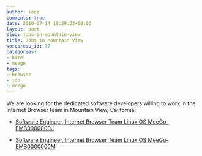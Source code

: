 ```yaml
---
author: leoz
comments: true
date: 2010-07-14 19:29:33+00:00
layout: post
slug: jobs-in-mountain-view
title: Jobs in Mountain View
wordpress_id: 77
categories:
- hire
- meego
tags:
- browser
- job
- meego
---
```


We are looking for the dedicated  software developers willing to work in the Internet  Browser team in Mountain View, California:



	
  * [Software Engineer, Internet Browser  Team Linux OS MeeGo-EMB0000000J](http://nokia.taleo.net/careersection/10120/jobdetail.ftl?lang=en&job=620806)

	
  * [Software Engineer, Internet Browser  Team Linux OS MeeGo-EMB0000000M](http://nokia.taleo.net/careersection/10120/jobdetail.ftl?lang=en&job=621566)


